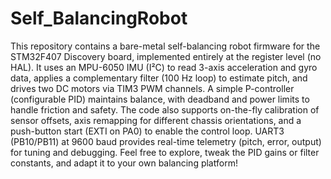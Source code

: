 # Self_BalancingRobot

This repository contains a bare-metal self-balancing robot firmware for the STM32F407 Discovery board, implemented entirely at the register level (no HAL). It uses an MPU-6050 IMU (I²C) to read 3-axis acceleration and gyro data, applies a complementary filter (100 Hz loop) to estimate pitch, and drives two DC motors via TIM3 PWM channels. A simple P-controller (configurable PID) maintains balance, with deadband and power limits to handle friction and safety. The code also supports on-the-fly calibration of sensor offsets, axis remapping for different chassis orientations, and a push-button start (EXTI on PA0) to enable the control loop. UART3 (PB10/PB11) at 9600 baud provides real-time telemetry (pitch, error, output) for tuning and debugging. Feel free to explore, tweak the PID gains or filter constants, and adapt it to your own balancing platform!
